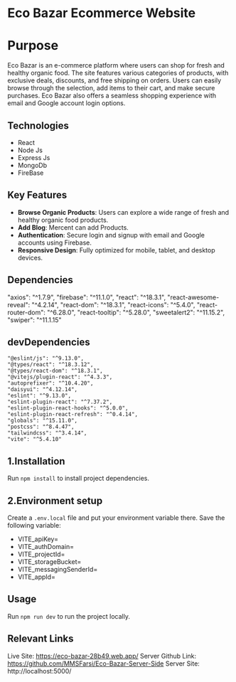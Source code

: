 # Eco Bazar Ecommerce Website

# Purpose
Eco Bazar is an e-commerce platform where users can shop for fresh and healthy organic food. The site features various categories of products, with exclusive deals, discounts, and free shipping on orders. Users can easily browse through the selection, add items to their cart, and make secure purchases. Eco Bazar also offers a seamless shopping experience with email and Google account login options.



## Technologies
- React
- Node Js
- Express Js
- MongoDb
- FireBase


## Key Features

- **Browse Organic Products**: Users can explore a wide range of fresh and healthy organic food products.
- **Add Blog**: Mercent can add Products.
- **Authentication**: Secure login and signup with email and Google accounts using Firebase.
- **Responsive Design**: Fully optimized for mobile, tablet, and desktop devices.


## Dependencies
   "axios": "^1.7.9",
    "firebase": "^11.1.0",
    "react": "^18.3.1",
    "react-awesome-reveal": "^4.2.14",
    "react-dom": "^18.3.1",
    "react-icons": "^5.4.0",
    "react-router-dom": "^6.28.0",
    "react-tooltip": "^5.28.0",
    "sweetalert2": "^11.15.2",
    "swiper": "^11.1.15"
## devDependencies
    "@eslint/js": "^9.13.0",
    "@types/react": "^18.3.12",
    "@types/react-dom": "^18.3.1",
    "@vitejs/plugin-react": "^4.3.3",
    "autoprefixer": "^10.4.20",
    "daisyui": "^4.12.14",
    "eslint": "^9.13.0",
    "eslint-plugin-react": "^7.37.2",
    "eslint-plugin-react-hooks": "^5.0.0",
    "eslint-plugin-react-refresh": "^0.4.14",
    "globals": "^15.11.0",
    "postcss": "^8.4.47",
    "tailwindcss": "^3.4.14",
    "vite": "^5.4.10"

## 1.Installation

Run `npm install` to install project dependencies.

## 2.Environment setup

Create a `.env.local` file and put your environment variable there. Save the following variable:

- VITE_apiKey=
- VITE_authDomain=
- VITE_projectId=
- VITE_storageBucket=
- VITE_messagingSenderId=
- VITE_appId=


## Usage

Run `npm run dev` to run the project locally.    

## Relevant Links
Live Site: https://eco-bazar-28b49.web.app/
Server Github Link: https://github.com/MMSFarsi/Eco-Bazar-Server-Side
Server Site: http://localhost:5000/
